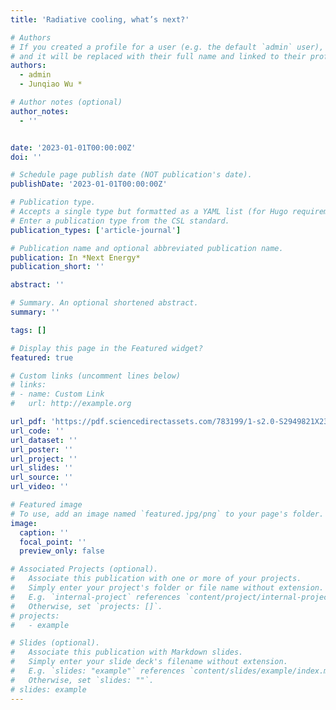 ```yaml
---
title: 'Radiative cooling, what’s next?'

# Authors
# If you created a profile for a user (e.g. the default `admin` user), write the username (folder name) here
# and it will be replaced with their full name and linked to their profile.
authors: 
  - admin
  - Junqiao Wu *

# Author notes (optional)
author_notes:
  - ''


date: '2023-01-01T00:00:00Z'
doi: ''

# Schedule page publish date (NOT publication's date).
publishDate: '2023-01-01T00:00:00Z'

# Publication type.
# Accepts a single type but formatted as a YAML list (for Hugo requirements).
# Enter a publication type from the CSL standard.
publication_types: ['article-journal']

# Publication name and optional abbreviated publication name.
publication: In *Next Energy*
publication_short: ''

abstract: ''

# Summary. An optional shortened abstract.
summary: ''

tags: []

# Display this page in the Featured widget?
featured: true

# Custom links (uncomment lines below)
# links:
# - name: Custom Link
#   url: http://example.org

url_pdf: 'https://pdf.sciencedirectassets.com/783199/1-s2.0-S2949821X23X00027/1-s2.0-S2949821X23000029/main.pdf?X-Amz-Security-Token=IQoJb3JpZ2luX2VjEKv%2F%2F%2F%2F%2F%2F%2F%2F%2F%2FwEaCXVzLWVhc3QtMSJHMEUCIQDOC50L2qfdPucsEoK1GjoPCtpB49HUwTGwPb7mp6AuWgIgbvZ1IoGK06VImwDlxn3Heaop3CBb4o72N7zoSyXeh6MquwUI5P%2F%2F%2F%2F%2F%2F%2F%2F%2F%2FARAFGgwwNTkwMDM1NDY4NjUiDOwPdXcIy%2B1l%2FXftxCqPBc24rDhla5mCCgX6dCPty3sk63JnRT4C6RKaQT7M4QxNpqzkXdLNjqC0EKl6ZUPmuMuqkNRG1LvEp24Q%2F18LdIORASWS6RdonsjTXmXsGkt%2BOTOe6xqEK7NkBIq907CLmqc8eLm%2BWm9rcxx8yaZlD3%2BUKtfFW%2Fxj2OOcYqu563JYs%2BH0WM8Ld20xCB7W0nSo5TfcB4jg6opGA3jS0A6%2BQU1Om5U%2BP5cefohfeahAOZMKCXkzGrpetAQW1mJLeJOWjdQw9gj3qJDRO7E4Y27fOqf9Q7q%2BnJmeINLxxiZ7Oz%2FPzUgUQRFp3FcUvOedVZF79cUW20TQGLdfhw5qusCZfOZt%2BadyYw5biiDPTgoSeIJNnAT8yEOTaIjoR0xIA4qcJn3fmtv4kW7TGz0HFAJAVII1oe1%2BjyLaDpe8WGltVQD1c16nNhoV8KImfAKhaSMq3ql8sRKhAuSmajXH8AVz2CwW4SxikgnVfN8vZ9vzZwVtxXecXXg4UxeKNClr3f6j4%2BVMsOeC0xjBTahuAOhb0AxZekVUtgsvSzorlHSSDfyIOBTmNZggLoWl3O9oY1BtDGG8tpYDXGnxG6R8iwRrKhbnkh0LPWWGncf0CJljYhT7KvyTQW%2FlekSUcIs8yGS2chvHJ16EDQsl%2FVzw3uf48dmN%2BPOAuWksa9wG%2FYjLEnK5GLeU2nVZxDGYkMbjVgZQ7Urg08PTCHEhEkCWaD7xbee3g8VALIJR79X2UlEBoZXLIYQwWylig%2FgYHkf0bEoJkEVcUfbgJQfiyAQbCnPHzny3OVVFKOZvQgLF8QzZmihCuA1bkbA9Odt8zyncacE8OoySjp9yDA3zqkKxCCHvZSjHCyTiuH78PiYB3r%2BazkQwzdSZvgY6sQFYNmJb%2Fmkdp7mfez5K20VfHi9plUg1bgSH%2BgQ72SdVKzD9TiOIu4mkWkWxfApp4F7C0tMc1w%2BEqeTmYGcye8PPk2ax%2BVs4XyDcc7r1dhArftg2V7vBiqSxnSIwG2fGLd01tvPAPbvITgnbKGMeFU3wxYEBB8Y7DVofZIDtc33Vm3mO%2FTGkjZQtxAOFf1VMk1XVkvYHqUbKHYAX42qHNnxVIz0eDmG3pV7zIQxtdPZ5taU%3D&X-Amz-Algorithm=AWS4-HMAC-SHA256&X-Amz-Date=20250304T033229Z&X-Amz-SignedHeaders=host&X-Amz-Expires=299&X-Amz-Credential=ASIAQ3PHCVTYRVHFLUFF%2F20250304%2Fus-east-1%2Fs3%2Faws4_request&X-Amz-Signature=0fac3cf369b173e709e9128b3cdb2bfad64248ea22eaec4fa13141afec1e5f47&hash=4edce2a6b93eaa0725cfb3e7ae82da0c930fc2f147085c08482c99b1c35f75ad&host=68042c943591013ac2b2430a89b270f6af2c76d8dfd086a07176afe7c76c2c61&pii=S2949821X23000029&tid=spdf-ac976142-83b8-476a-9046-2e618897f05b&sid=45bbbc719c34e94fbc5898039eea852efb8agxrqa&type=client&tsoh=d3d3LnNjaWVuY2VkaXJlY3QuY29t&rh=d3d3LnNjaWVuY2VkaXJlY3QuY29t&ua=1908585e010157055b52&rr=91ae4e837b3dcf22&cc=cn'
url_code: ''
url_dataset: ''
url_poster: ''
url_project: ''
url_slides: ''
url_source: ''
url_video: ''

# Featured image
# To use, add an image named `featured.jpg/png` to your page's folder.
image:
  caption: ''
  focal_point: ''
  preview_only: false

# Associated Projects (optional).
#   Associate this publication with one or more of your projects.
#   Simply enter your project's folder or file name without extension.
#   E.g. `internal-project` references `content/project/internal-project/index.md`.
#   Otherwise, set `projects: []`.
# projects:
#   - example

# Slides (optional).
#   Associate this publication with Markdown slides.
#   Simply enter your slide deck's filename without extension.
#   E.g. `slides: "example"` references `content/slides/example/index.md`.
#   Otherwise, set `slides: ""`.
# slides: example
---
```

